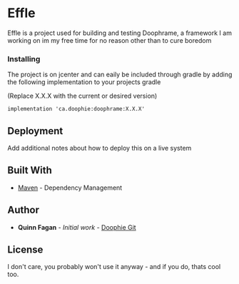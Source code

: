 # Effle

Effle is a project used for building and testing Doophrame, a framework I am working on im my free time for no reason other than to cure boredom


### Installing

The project is on jcenter and can eaily be included through gradle by adding the following implementation to your projects gradle

(Replace X.X.X with the current or desired version)

```
implementation 'ca.doophie:doophrame:X.X.X'
```

## Deployment

Add additional notes about how to deploy this on a live system

## Built With
* [Maven](https://maven.apache.org/) - Dependency Management

## Author

* **Quinn Fagan** - *Initial work* - [Doophie Git](https://github.com/Doophie)

## License

I don't care, you probably won't use it anyway - and if you do, thats cool too.

